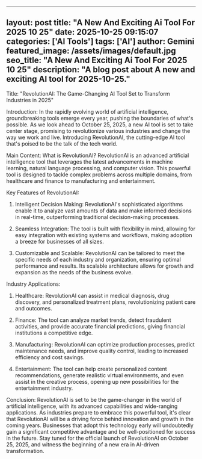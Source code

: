 
---
layout: post
title: "A New And Exciting Ai Tool For 2025 10 25" 
date: 2025-10-25 09:15:07 
categories: ['AI Tools']
tags: ['AI']
author: Gemini
featured_image: /assets/images/default.jpg
seo_title: "A New And Exciting Ai Tool For 2025 10 25" 
description: "A blog post about A new and exciting AI tool for 2025-10-25." 
---

Title: "RevolutionAI: The Game-Changing AI Tool Set to Transform Industries in 2025"

Introduction:
In the rapidly evolving world of artificial intelligence, groundbreaking tools emerge every year, pushing the boundaries of what's possible. As we look ahead to October 25, 2025, a new AI tool is set to take center stage, promising to revolutionize various industries and change the way we work and live. Introducing RevolutionAI, the cutting-edge AI tool that's poised to be the talk of the tech world.

Main Content:
What is RevolutionAI?
RevolutionAI is an advanced artificial intelligence tool that leverages the latest advancements in machine learning, natural language processing, and computer vision. This powerful tool is designed to tackle complex problems across multiple domains, from healthcare and finance to manufacturing and entertainment.

Key Features of RevolutionAI:
1. Intelligent Decision Making: RevolutionAI's sophisticated algorithms enable it to analyze vast amounts of data and make informed decisions in real-time, outperforming traditional decision-making processes.

2. Seamless Integration: The tool is built with flexibility in mind, allowing for easy integration with existing systems and workflows, making adoption a breeze for businesses of all sizes.

3. Customizable and Scalable: RevolutionAI can be tailored to meet the specific needs of each industry and organization, ensuring optimal performance and results. Its scalable architecture allows for growth and expansion as the needs of the business evolve.

Industry Applications:
1. Healthcare: RevolutionAI can assist in medical diagnosis, drug discovery, and personalized treatment plans, revolutionizing patient care and outcomes.

2. Finance: The tool can analyze market trends, detect fraudulent activities, and provide accurate financial predictions, giving financial institutions a competitive edge.

3. Manufacturing: RevolutionAI can optimize production processes, predict maintenance needs, and improve quality control, leading to increased efficiency and cost savings.

4. Entertainment: The tool can help create personalized content recommendations, generate realistic virtual environments, and even assist in the creative process, opening up new possibilities for the entertainment industry.

Conclusion:
RevolutionAI is set to be the game-changer in the world of artificial intelligence, with its advanced capabilities and wide-ranging applications. As industries prepare to embrace this powerful tool, it's clear that RevolutionAI will be a driving force behind innovation and growth in the coming years. Businesses that adopt this technology early will undoubtedly gain a significant competitive advantage and be well-positioned for success in the future. Stay tuned for the official launch of RevolutionAI on October 25, 2025, and witness the beginning of a new era in AI-driven transformation.
